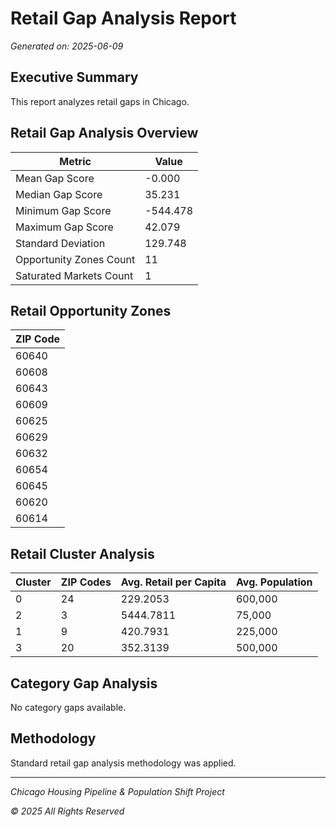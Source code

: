 # Retail Gap Analysis Report

*Generated on: 2025-06-09*

## Executive Summary

This report analyzes retail gaps in Chicago.

## Retail Gap Analysis Overview

| Metric | Value |
|--------|-------|
| Mean Gap Score | -0.000 |
| Median Gap Score | 35.231 |
| Minimum Gap Score | -544.478 |
| Maximum Gap Score | 42.079 |
| Standard Deviation | 129.748 |
| Opportunity Zones Count | 11 |
| Saturated Markets Count | 1 |


## Retail Opportunity Zones

| ZIP Code |
|----------|
| 60640 |
| 60608 |
| 60643 |
| 60609 |
| 60625 |
| 60629 |
| 60632 |
| 60654 |
| 60645 |
| 60620 |
| 60614 |


## Retail Cluster Analysis

| Cluster | ZIP Codes | Avg. Retail per Capita | Avg. Population |
|---------|-----------|------------------------|-----------------|
| 0 | 24 | 229.2053 | 600,000 |
| 2 | 3 | 5444.7811 | 75,000 |
| 1 | 9 | 420.7931 | 225,000 |
| 3 | 20 | 352.3139 | 500,000 |


## Category Gap Analysis

No category gaps available.


## Methodology

Standard retail gap analysis methodology was applied.


---

*Chicago Housing Pipeline & Population Shift Project*

*© 2025 All Rights Reserved*